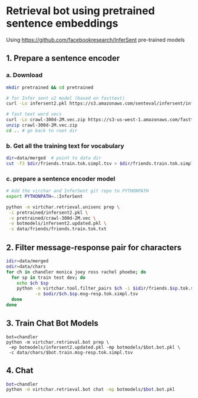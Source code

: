 # Retrieval bot using pretrained sentence embeddings

Using https://github.com/facebookresearch/InferSent pre-trained models



## 1. Prepare a sentence encoder
### a. Download

```bash
mkdir pretrained && cd pretrained

# for Infer sent v2 model (based on fasttext)
curl -Lo infersent2.pkl https://s3.amazonaws.com/senteval/infersent/infersent2.pkl

# fast text word vecs
curl -Lo crawl-300d-2M.vec.zip https://s3-us-west-1.amazonaws.com/fasttext-vectors/crawl-300d-2M.vec.zip
unzip crawl-300d-2M.vec.zip
cd .. # go back to root dir
```


### b. Get all the training text for vocabulary
```bash
dir=data/merged  # point to data dir
cut -f3 $dir/friends.train.tok.simpl.tsv > $dir/friends.train.tok.simpl.txt
```

### c. prepare a sentence encoder model

```bash
# Add the virchar and InferSent git repo to PYTHONPATH
export PYTHONPATH=.:InferSent

python -m virtchar.retrieval.unisenc prep \
 -i pretrained/infersent2.pkl \
 -v pretrained/crawl-300d-2M.vec \
 -o botmodels/infersent2.updated.pkl \
 -s data/friends/friends.train.tok.txt
```

## 2. Filter message-response pair for characters

```bash
idir=data/merged
odir=data/chars
for ch in chandler monica joey ross rachel phoebe; do
  for sp in train test dev; do
    echo $ch $sp
    python -m virtchar.tool.filter_pairs $ch -i $idir/friends.$sp.tok.simpl.tsv \
           -o $odir/$ch.$sp.msg-resp.tok.simpl.tsv
  done
done
```

## 3. Train Chat Bot Models

```
bot=chandler
python -m virtchar.retrieval.bot prep \
 -ep botmodels/infersent2.updated.pkl -mp botmodels/$bot.bot.pkl \
 -c data/chars/$bot.train.msg-resp.tok.simpl.tsv
```

## 4. Chat

```bash
bot=chandler
python -m virtchar.retrieval.bot chat -mp botmodels/$bot.bot.pkl
```
